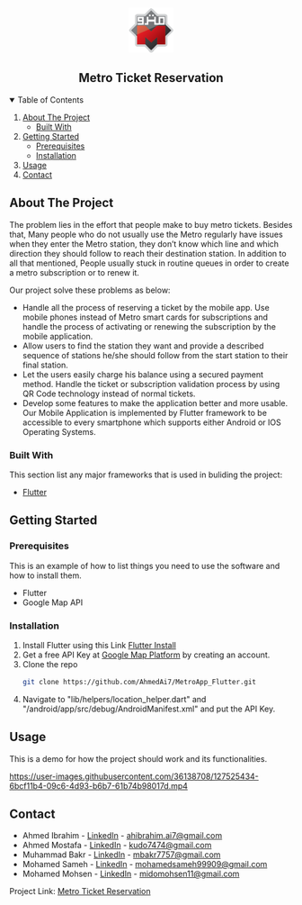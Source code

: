 <!-- PROJECT LOGO -->
<br />
<p align="center">
  <a href="#">
    <img src="/metro_flutter_app/images/metro-logo.png" alt="Logo" width="80" height="80">
  </a>

  <h2 align="center">Metro Ticket Reservation</h2>


<!-- TABLE OF CONTENTS -->
<details open="open">
  <summary>Table of Contents</summary>
  <ol>
    <li>
      <a href="#about-the-project">About The Project</a>
      <ul>
        <li><a href="#built-with">Built With</a></li>
      </ul>
    </li>
    <li>
      <a href="#getting-started">Getting Started</a>
      <ul>
        <li><a href="#prerequisites">Prerequisites</a></li>
        <li><a href="#installation">Installation</a></li>
      </ul>
    </li>
    <li><a href="#usage">Usage</a></li>
    <li><a href="#contact">Contact</a></li>
  </ol>
</details>



<!-- ABOUT THE PROJECT -->
## About The Project

The problem lies in the effort that people make to buy metro tickets. Besides that, Many people who do not usually use the Metro regularly have issues when they enter the Metro station, they don’t know which line and which direction they should follow to reach their destination station.
In addition to all that mentioned, People usually stuck in routine queues in order to create a metro subscription or to renew it.

Our project solve these problems as below:

* Handle all the process of reserving a ticket by the mobile app. Use mobile phones instead of Metro smart cards for subscriptions and handle the process of activating or renewing the subscription by the mobile application.
* Allow users to find the station they want and provide a described sequence of stations he/she should follow from the start station to their final station.
* Let the users easily charge his balance using a secured payment method. Handle the ticket or subscription validation process by using QR Code technology instead of normal tickets.
* Develop some features to make the application better and more usable. Our Mobile Application is implemented by Flutter framework to be accessible to every smartphone which supports either Android or IOS Operating Systems.


### Built With

This section list any major frameworks that is used in buliding the project:
* [Flutter](https://flutter.dev/)


<!-- GETTING STARTED -->
## Getting Started


### Prerequisites

This is an example of how to list things you need to use the software and how to install them.
* Flutter
* Google Map API

### Installation

1. Install Flutter using this Link [Flutter Install](https://flutter.dev/docs/get-started/install/windows)
2. Get a free API Key at [Google Map Platform](https://developers.google.com/maps) by creating an account.
3. Clone the repo
   ```sh
   git clone https://github.com/AhmedAi7/MetroApp_Flutter.git
   ```
3. Navigate to "lib/helpers/location_helper.dart" and "/android/app/src/debug/AndroidManifest.xml" and put the API Key.


<!-- USAGE EXAMPLES -->
## Usage
This is a demo for how the project should work and its functionalities.

https://user-images.githubusercontent.com/36138708/127525434-6bcf11b4-09c6-4d93-b6b7-61b74b98017d.mp4




<!-- CONTACT -->
## Contact

* Ahmed Ibrahim - [LinkedIn](https://www.linkedin.com/in/ahmedai7/) - ahibrahim.ai7@gmail.com
* Ahmed Mostafa - [LinkedIn](https://www.linkedin.com/in/ahmed-mostafa-0142001b2/) - kudo7474@gmail.com
* Muhammad Bakr - [LinkedIn](https://www.linkedin.com/in/muhammad-bakr-3aa7bb155/) - mbakr7757@gmail.com
* Mohamed Sameh - [LinkedIn](https://www.linkedin.com/in/mohamed-sameh-59ba781a2/) - mohamedsameh99909@gmail.com
* Mohamed Mohsen - [LinkedIn](https://www.linkedin.com/in/mohamed-mohsen-4226661a3/) - midomohsen11@gmail.com

Project Link: [Metro Ticket Reservation](https://github.com/AhmedAi7/MetroApp_Flutter)
